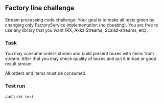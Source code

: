 Factory line challenge
-----------------------------

Stream processing code challenge. Your goal is to make all tests green by changing only FactoryService implementation (no cheating). You are free to use any library that you want (RX, Akka Streams, Scalaz-streams, etc).

### Task

You may consume orders stream and build present boxes with items from stream. After that you may check quality of boxes and put it in bad or good result stream. 

All orders and items must be consumed.

### Test run

Just: `sbt test`